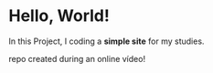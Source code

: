 # Hello, World! 
In this Project, I coding a **simple site** for my studies.

repo created during an online vídeo!
